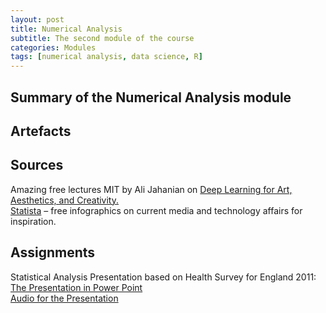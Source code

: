 ```yaml
---
layout: post
title: Numerical Analysis
subtitle: The second module of the course
categories: Modules
tags: [numerical analysis, data science, R]
---
```


## Summary of the Numerical Analysis module

## Artefacts

## Sources

Amazing free lectures MIT by Ali Jahanian on [Deep Learning for Art, Aesthetics, and Creativity.](https://www.youtube.com/playlist?list=PLCpMvp7ftsnIbNwRnQJbDNRqO6qiN3EyH)<br>
[Statista](https://www.statista.com) – free infographics on current media and technology affairs for inspiration.<br>

## Assignments
Statistical Analysis Presentation based on Health Survey for England 2011:<br>
[The Presentation in Power Point](https://github.com/Vasilisalook/vasilisalook.github.io/blob/main/Assignment%20Statistics%20with%20pics.pptx)<br>
[Audio for the Presentation](https://github.com/Vasilisalook/vasilisalook.github.io/blob/main/Audio%20for%20the%20Presentation.mp3)<br>
